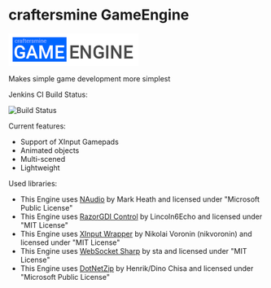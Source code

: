 # craftersmine GameEngine

![Logo](https://github.com/craftersmine/craftersmine-GameEngine/raw/master/logo.png)

Makes simple game development more simplest

Jenkins CI Build Status:

![Build Status](http://craftersmine-srv.ddns.net:8080/job/craftersmine%20GameEngine/badge/icon)

Current features:
- Support of XInput Gamepads
- Animated objects
- Multi-scened
- Lightweight

Used libraries:

* This Engine uses [NAudio](https://github.com/naudio/NAudio) by Mark Heath and licensed under "Microsoft Public License"
* This Engine uses [RazorGDI Control](https://github.com/hepper/RazorGDI) by Lincoln6Echo and licensed under "MIT License"
* This Engine uses [XInput Wrapper](https://github.com/nikvoronin/XInput.Wrapper) by Nikolai Voronin (nikvoronin) and licensed under "MIT License"
* This Engine uses [WebSocket Sharp](https://github.com/sta/websocket-sharp) by sta and licensed under "MIT License"
* This Engine uses [DotNetZip](https://github.com/haf/DotNetZip.Semverd) by Henrik/Dino Chisa and licensed under "Microsoft Public License"
